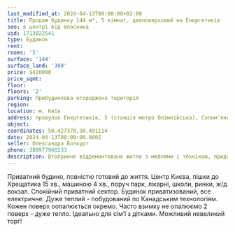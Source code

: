 ```yaml
---
last_modified_at: 2024-04-13T00:00:00+02:00
title: Продаж будинку 144 м², 5 кімнат, двоповерховий на Енергетиків
seo: в центрі від власника
uid: 1713022541
type: Будинок
rent:
rooms: '5'
surface: '144'
surface_land: '300'
price: $420000
price_sqmt:
floor:
floors: '2'
parking: Прибудинкова огороджена територія
region:
location: м. Київ
address: провулок Енергетиків, 5 (станція метро Олімпійська), Солом'янський район
object:
coordinates: 50.427370,30.491114
date: 2024-04-13T00:00:00.000Z
seller: Олександра Бозкурт
phone: 380977960233
description: Втолринне відремонтоване житло з меблями і технікою, придатне і готове для проживання
---
```


Приватний будино, повністю готовий до життя. Центр Києва, пішки до Хрещатика 15 хв., машиною 4 хв., поруч парк, лікарні, школи, ринки, ж/д вокзал. Спокійний приватний сектор. Будинок приватизований, все електричне. Дуже теплий - побудований по Канадським технологіям. Кожен поверх оопалюється окремо. Часто взимку не опалюємо 2 поверх - дуже тепло. Ідеально для сім’ї з дітками. Можливий невеликий торг!
